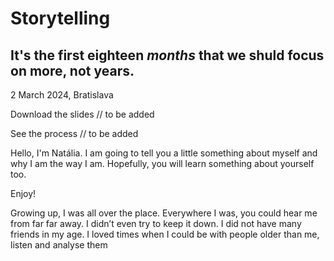 # Storytelling

## It's the first eighteen *months* that we shuld focus on more, not years.

2 March 2024, Bratislava

Download the slides // to be added

See the process // to be added

Hello, I'm Natália. I am going to tell you a little something about myself and why I am the way I am. Hopefully, you will learn something about yourself too. 

Enjoy!

Growing up, I was all over the place. Everywhere I was, you could hear me from far far away. I didn’t even try to keep it down. I did not have many friends in my age. I loved times when I could be with people older than me, listen and analyse them
